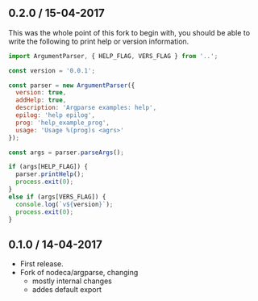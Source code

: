 0.2.0 / 15-04-2017
------------------

This was the whole point of this fork to begin with, you should be able to write the following to print help or version information.

```javascript
import ArgumentParser, { HELP_FLAG, VERS_FLAG } from '..';

const version = '0.0.1';

const parser = new ArgumentParser({
  version: true,
  addHelp: true,
  description: 'Argparse examples: help',
  epilog: 'help epilog',
  prog: 'help_example_prog',
  usage: 'Usage %(prog)s <agrs>'
});

const args = parser.parseArgs();

if (args[HELP_FLAG]) {
  parser.printHelp();
  process.exit(0);
}
else if (args[VERS_FLAG]) {
  console.log(`v${version}`);
  process.exit(0);
}
```

0.1.0 / 14-04-2017
------------------

- First release.
- Fork of nodeca/argparse, changing
  - mostly internal changes
  - addes default export
